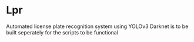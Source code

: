 # Lpr
Automated license plate recognition system using YOLOv3
Darknet is to be built seperately for the scripts to be functional